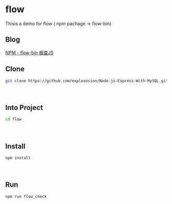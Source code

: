 # flow
Thisis a demo for flow ( npm pachage -> flow-bin)

## Blog
[NPM - flow-bin 檢查JS](https://dotblogs.com.tw/blog/preview/9b0c0b99-24ab-45f4-8b8d-e3bb20672493)
　
## Clone
```bash
git clone https://github.com/explooosion/Node.js-Express-With-MySQL.git
```
　
## Into Project
```bash
cd flow
```
　
## Install
```bash
npm install
```
　
## Run
```bash
npm run flow_check
```
　
